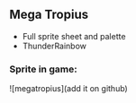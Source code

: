 ## Mega Tropius
- Full sprite sheet and palette
- ThunderRainbow

### Sprite in game:
![megatropius](add it on github)